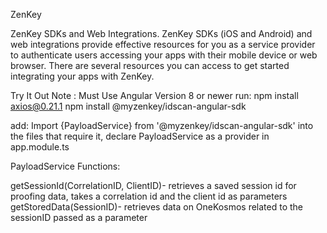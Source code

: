 ZenKey

ZenKey SDKs and Web Integrations.
ZenKey SDKs (iOS and Android) and web integrations provide effective resources for you as a service provider to authenticate users accessing your apps with their mobile device or web browser. There are several resources you can access to get started integrating your apps with ZenKey.

Try It Out
Note : Must Use Angular Version 8 or newer
run: 
npm install axios@0.21.1 
npm install @myzenkey/idscan-angular-sdk

add:
Import {PayloadService} from '@myzenkey/idscan-angular-sdk'
into the files that require it, declare PayloadService as a provider in app.module.ts

PayloadService Functions:

getSessionId(CorrelationID, ClientID)- retrieves a saved session id for proofing data, takes a correlation id and the client id as parameters 
getStoredData(SessionID)- retrieves data on OneKosmos related to the sessionID passed as a parameter
